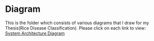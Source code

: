 # Diagram
This is the folder which consists of various diagrams that I draw for my Thesis(Rice Disease Classification).
Please click on each link to view:
[System Architecture Diagram](https://shorturl.at/dirM6)

